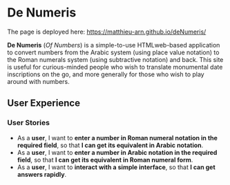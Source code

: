 # De Numeris 

The page is deployed here: https://matthieu-arn.github.io/deNumeris/


**De Numeris** (*Of Numbers*) is a simple-to-use HTMLweb-based application to convert numbers from the Arabic system (using place value notation) to the Roman numerals system (using subtractive notation) and back.
This site is useful for curious-minded people who wish to translate monumental date inscriptions on the go, and more generally for those who wish to play around with numbers.


## User Experience

### User Stories
 - As a **user**, I want to **enter a number in Roman numeral notation in the required field**, so that **I can get its equivalent in Arabic notation**.
 - As a **user**, I want to **enter a number in Arabic notation in the required field**, so that **I can get its equivalent in Roman numeral form**.
 - As a **user**, I want to **interact with a simple interface**, so that **I can get answers rapidly**.
